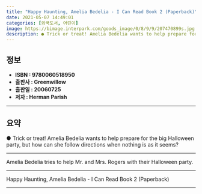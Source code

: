 ```yaml
---
title: "Happy Haunting, Amelia Bedelia - I Can Read Book 2 (Paperback)"
date: 2021-05-07 14:49:01
categories: [외국도서, 어린이]
image: https://bimage.interpark.com/goods_image/0/8/9/9/207470899s.jpg
description: ● Trick or treat! Amelia Bedelia wants to help prepare for the big Halloween party, but how can she follow directions when nothing is as it seems?
---
```


## **정보**

- **ISBN : 9780060518950**
- **출판사 : Greenwillow**
- **출판일 : 20060725**
- **저자 : Herman Parish**

------



## **요약**

●  Trick or treat! Amelia Bedelia wants to help prepare for the big Halloween party, but how can she follow directions when nothing is as it seems?

------

Amelia Bedelia tries to help Mr. and Mrs. Rogers with their Halloween party.

------


Happy Haunting, Amelia Bedelia - I Can Read Book 2 (Paperback) 

------


